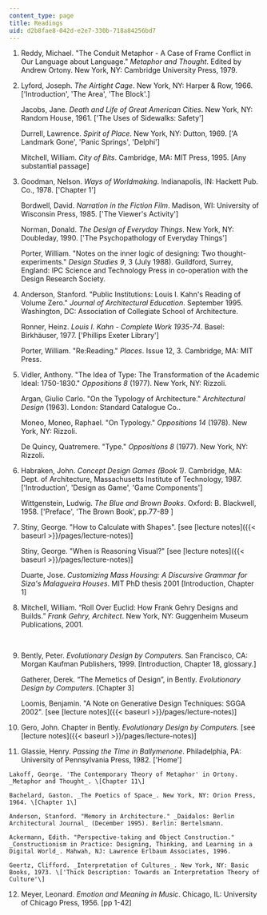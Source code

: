 ```yaml
---
content_type: page
title: Readings
uid: d2b8fae8-042d-e2e7-330b-718a84256bd7
---
```


1.  Reddy, Michael. "The Conduit Metaphor - A Case of Frame Conflict in Our Language about Language." _Metaphor and Thought_. Edited by Andrew Ortony. New York, NY: Cambridge University Press, 1979.
2.  Lyford, Joseph. _The Airtight Cage_. New York, NY: Harper & Row, 1966. \['Introduction', 'The Area', 'The Block'.\]  
      
    Jacobs, Jane. _Death and Life of Great American Cities_. New York, NY: Random House, 1961. \['The Uses of Sidewalks: Safety'\]  
      
    Durrell, Lawrence. _Spirit of Place_. New York, NY: Dutton, 1969. \['A Landmark Gone', 'Panic Springs', 'Delphi'\]  
      
    Mitchell, William. _City of Bits_. Cambridge, MA: MIT Press, 1995. \[Any substantial passage\]
3.  Goodman, Nelson. _Ways of Worldmaking_. Indianapolis, IN: Hackett Pub. Co., 1978. \['Chapter 1'\]  
      
    Bordwell, David. _Narration in the Fiction Film_. Madison, WI: University of Wisconsin Press, 1985. \['The Viewer's Activity'\]  
      
    Norman, Donald. _The Design of Everyday Things_. New York, NY: Doubleday, 1990. \['The Psychopathology of Everyday Things'\]  
      
    Porter, William. "Notes on the inner logic of designing: Two thought-experiments." _Design Studies 9_, 3 (July 1988). Guildford, Surrey, England: IPC Science and Technology Press in co-operation with the Design Research Society.
4.  Anderson, Stanford. "Public Institutions: Louis I. Kahn's Reading of Volume Zero." _Journal of Architectural Education_. September 1995. Washington, DC: Association of Collegiate School of Architecture.  
      
    Ronner, Heinz. _Louis I. Kahn - Complete Work 1935-74_. Basel: Birkhäuser, 1977. \['Phillips Exeter Library'\]  
      
    Porter, William. "Re:Reading." _Places_. Issue 12, 3. Cambridge, MA: MIT Press.
5.  Vidler, Anthony. "The Idea of Type: The Transformation of the Academic Ideal: 1750-1830." _Oppositions 8_ (1977). New York, NY: Rizzoli.  
      
    Argan, Giulio Carlo. "On the Typology of Architecture." _Architectural Design_ (1963). London: Standard Catalogue Co..  
      
    Moneo, Moneo, Raphael. "On Typology." _Oppositions 14_ (1978). New York, NY: Rizzoli.  
      
    De Quincy, Quatremere. "Type." _Oppositions 8_ (1977). New York, NY: Rizzoli.
6.  Habraken, John. _Concept Design Games (Book 1)_. Cambridge, MA: Dept. of Architecture, Massachusetts Institute of Technology, 1987. \['Introduction', 'Design as Game', 'Game Components'\]  
      
    Wittgenstein, Ludwig. _The Blue and Brown Books_. Oxford: B. Blackwell, 1958. \['Preface', 'The Brown Book', pp.77-89 \]
7.  Stiny, George. "How to Calculate with Shapes". \[see [lecture notes]({{< baseurl >}}/pages/lecture-notes)\]  
      
    Stiny, George. "When is Reasoning Visual?" \[see [lecture notes]({{< baseurl >}}/pages/lecture-notes)\]  
      
    Duarte, Jose. _Customizing Mass Housing: A Discursive Grammar for Siza's Malagueira Houses_. MIT PhD thesis 2001 \[Introduction, Chapter 1\]
8.  Mitchell, William. “Roll Over Euclid: How Frank Gehry Designs and Builds.” _Frank Gehry, Architect_. New York, NY: Guggenheim Museum Publications, 2001.  
      
     
9.  Bently, Peter. _Evolutionary Design by Computers_. San Francisco, CA: Morgan Kaufman Publishers, 1999. \[Introduction, Chapter 18, glossary.\]  
      
    Gatherer, Derek. “The Memetics of Design”, in Bently. _Evolutionary Design by Computers_. \[Chapter 3\]  
      
    Loomis, Benjamin. "A Note on Generative Design Techniques: SGGA 2002". \[see [lecture notes]({{< baseurl >}}/pages/lecture-notes)\]
10.  Gero, John. Chapter in Bently. _Evolutionary Design by Computers_. \[see [lecture notes]({{< baseurl >}}/pages/lecture-notes)\]
11.  Glassie, Henry. _Passing the Time in Ballymenone_. Philadelphia, PA: University of Pennsylvania Press, 1982. \['Home'\]  
      
    Lakoff, George. 'The Contemporary Theory of Metaphor' in Ortony. _Metaphor and Thought_. \[Chapter 11\]  
      
    Bachelard, Gaston. _The Poetics of Space_. New York, NY: Orion Press, 1964. \[Chapter 1\]  
      
    Anderson, Stanford. "Memory in Architecture." _Daidalos: Berlin Architectural Journal_ (December 1995). Berlin: Bertelsmann.  
      
    Ackermann, Edith. "Perspective-taking and Object Construction." _Constructionism in Practice: Designing, Thinking, and Learning in a Digital World_. Mahwah, NJ: Lawrence Erlbaum Associates, 1996.  
      
    Geertz, Clifford. _Interpretation of Cultures_. New York, NY: Basic Books, 1973. \['Thick Description: Towards an Interpretation Theory of Culture'\]
12.  Meyer, Leonard. _Emotion and Meaning in Music_. Chicago, IL: University of Chicago Press, 1956. \[pp 1-42\]
